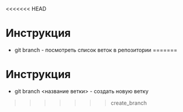 <<<<<<< HEAD
# Инструкция

+ git branch - посмотреть список веток в репозитории
=======
 # Инструкция

 + git branch <название ветки> - создать новую ветку
>>>>>>> create_branch
